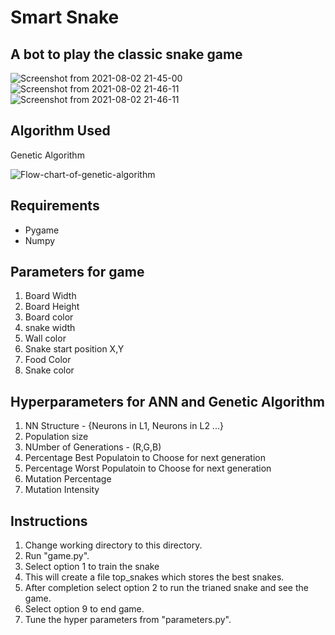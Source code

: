 

# Smart Snake
## A bot to play the classic snake game

![Screenshot from 2021-08-02 21-45-00](https://user-images.githubusercontent.com/49125971/127892321-b1d1f5a7-dc90-4823-9fb8-aa7841b8fc4c.png)![Screenshot from 2021-08-02 21-46-11](https://user-images.githubusercontent.com/49125971/127892459-6c770f1b-b7ab-4100-b8da-ca8a17b28344.png)
![Screenshot from 2021-08-02 21-46-11](https://user-images.githubusercontent.com/49125971/127892494-ce38b0dd-b678-4bd8-adbf-1e1f6c9aabff.png)



## Algorithm Used
Genetic Algorithm

![Flow-chart-of-genetic-algorithm](https://user-images.githubusercontent.com/49125971/127892045-648b3603-f823-4f85-9662-c5d6d58a344a.png)


## Requirements
* Pygame
* Numpy

## Parameters for game
1. Board Width
2. Board Height
3. Board color
4. snake width
5. Wall color
6. Snake start position X,Y
7. Food Color
8. Snake color


## Hyperparameters for ANN and Genetic Algorithm
1. NN Structure - {Neurons in L1, Neurons in L2 ...}
2. Population size
3. NUmber of Generations - (R,G,B)
4. Percentage Best Populatoin to Choose for next generation
5. Percentage Worst Populatoin to Choose for next generation
6. Mutation Percentage
7. Mutation Intensity



## Instructions
1. Change working directory to this directory.
2. Run "game.py".
3. Select option 1 to train the snake
4. This will create a file top_snakes which stores the best snakes.
5. After completion select option 2 to run the trianed snake and see the game.
6. Select option 9 to end game.
7. Tune the hyper parameters from "parameters.py".



